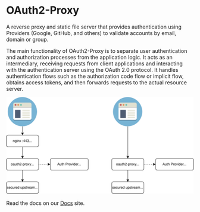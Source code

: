 # OAuth2-Proxy

A reverse proxy and static file server that provides authentication using Providers (Google, GitHub, and others) to validate accounts by email, domain or group.

The main functionality of OAuth2-Proxy is to separate user authentication and authorization processes from the application logic. It acts as an intermediary, receiving requests from client applications and interacting with the authentication server using the OAuth 2.0 protocol. It handles authentication flows such as the authorization code flow or implicit flow, obtains access tokens, and then forwards requests to the actual resource server.

![architecture](./static/architecture.svg)

Read the docs on our [Docs](https://oauth2-proxy.github.io/oauth2-proxy/) site.
